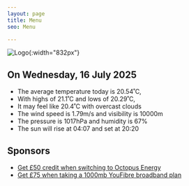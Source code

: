 ```yaml
---
layout: page
title: Menu
seo: Menu

---
```


![Logo](/images/logo.jpg){:width="832px"}

<!-- weather_marker starts -->
## On Wednesday, 16 July 2025

- The average temperature today is 20.54˚C,
- With highs of 21.1˚C and lows of 20.29˚C,
- It may feel like 20.4˚C with overcast clouds
- The wind speed is 1.79m/s and visibility is 10000m
- The pressure is 1017hPa and humidity is 67%
- The sun will rise at 04:07 and set at 20:20

<!-- weather_marker ends -->

## Sponsors

- [Get £50 credit when switching to Octopus Energy](https://bit.ly/3oD1nnS)
- [Get £75 when taking a 1000mb YouFibre broadband plan](https://aklam.io/91zWhU?)
